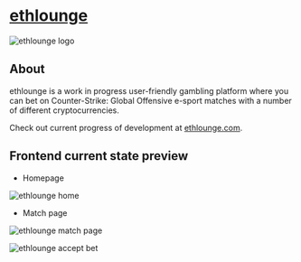 # [ethlounge](https://ethlounge.com)

![ethlounge logo](https://i.imgur.com/4uYQ4eg.jpg)

## About

ethlounge is a work in progress user-friendly gambling platform where you can bet on Counter-Strike: Global Offensive e-sport matches with a number of different cryptocurrencies.

Check out current progress of development at [ethlounge.com](https://ethlounge.com).

## Frontend current state preview

- Homepage

![ethlounge home](https://i.imgur.com/qsO3TnZ.jpg)

- Match page

![ethlounge match page](https://i.imgur.com/pPL53dy.jpg)

![ethlounge accept bet](https://i.imgur.com/x8mfsKO.jpg)
